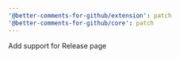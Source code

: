 ```yaml
---
'@better-comments-for-github/extension': patch
'@better-comments-for-github/core': patch
---
```


Add support for Release page
